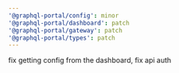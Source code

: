 ```yaml
---
'@graphql-portal/config': minor
'@graphql-portal/dashboard': patch
'@graphql-portal/gateway': patch
'@graphql-portal/types': patch
---
```


fix getting config from the dashboard, fix api auth
